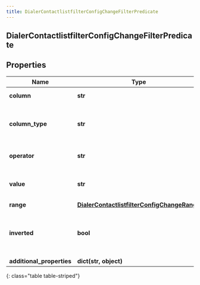 ```yaml
---
title: DialerContactlistfilterConfigChangeFilterPredicate
---
```

## DialerContactlistfilterConfigChangeFilterPredicate

## Properties

|Name | Type | Description | Notes|
|------------ | ------------- | ------------- | -------------|
| **column** | **str** | The contact list column | [optional] |
| **column_type** | **str** | Whether a contact column is numeric or alphabetic | [optional] |
| **operator** | **str** | The comparison operator | [optional] |
| **value** | **str** | The value the predicate applies to | [optional] |
| **range** | [**DialerContactlistfilterConfigChangeRange**](DialerContactlistfilterConfigChangeRange.html) |  | [optional] |
| **inverted** | **bool** | Whether or not to invert to result of evaluating the predicate | [optional] |
| **additional_properties** | **dict(str, object)** |  | [optional] |
{: class="table table-striped"}



